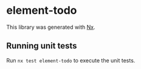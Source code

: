 # element-todo

This library was generated with [Nx](https://nx.dev).

## Running unit tests

Run `nx test element-todo` to execute the unit tests.
